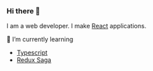 ### Hi there 👋

I am a web developer. I make [React](https://reactjs.org/) applications.

🌱 I’m currently learning
* [Typescript](https://www.typescriptlang.org)
* [Redux Saga](https://redux-saga.js.org)

<!--
**basith374/basith374** is a ✨ _special_ ✨ repository because its `README.md` (this file) appears on your GitHub profile.

Here are some ideas to get you started:

- 🔭 I’m currently working on ...
- 🌱 I’m currently learning ...
- 👯 I’m looking to collaborate on ...
- 🤔 I’m looking for help with ...
- 💬 Ask me about ...
- 📫 How to reach me: ...
- 😄 Pronouns: ...
- ⚡ Fun fact: ...
-->

